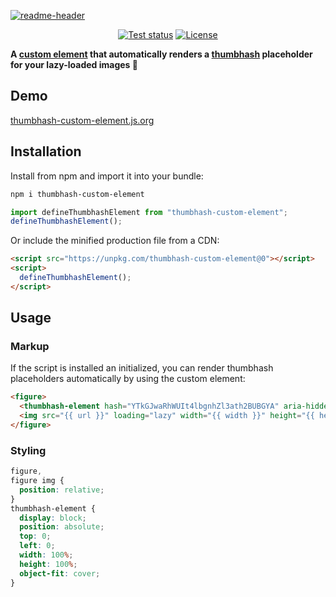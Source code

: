<p align="center">

[![readme-header](https://github.com/hirasso/thumbhash-custom-element/assets/869813/978e2445-d11c-4f32-8f73-e0cf8dfdce8c)](https://thumbhash-custom-element.js.org)

</p>

<div align="center">

[![Test status](https://img.shields.io/github/actions/workflow/status/hirasso/thumbhash-custom-element/e2e-tests.yml?branch=main&label=tests)](https://github.com/hirasso/thumbhash-custom-element/actions/workflows/e2e-tests.yml)
[![License](https://img.shields.io/github/license/hirasso/thumbhash-custom-element.svg)](https://github.com/hirasso/thumbhash-custom-element/blob/master/LICENSE)

</div>

**A [custom element](https://developer.mozilla.org/en-US/docs/Web/API/Web_components/Using_custom_elements) that automatically renders a [thumbhash](https://github.com/evanw/thumbhash) placeholder for your lazy-loaded images 🎨**

## Demo

[thumbhash-custom-element.js.org](https://thumbhash-custom-element.js.org)

## Installation

Install from npm and import it into your bundle:

```bash
npm i thumbhash-custom-element
```

```js
import defineThumbhashElement from "thumbhash-custom-element";
defineThumbhashElement();
```

Or include the minified production file from a CDN:

```html
<script src="https://unpkg.com/thumbhash-custom-element@0"></script>
<script>
  defineThumbhashElement();
</script>
```

## Usage

### Markup

If the script is installed an initialized, you can render thumbhash placeholders automatically by using the custom element:

```html
<figure>
  <thumbhash-element hash="YTkGJwaRhWUIt4lbgnhZl3ath2BUBGYA" aria-hidden="true"></thumbhash-element>
  <img src="{{ url }}" loading="lazy" width="{{ width }}" height="{{ height }}" alt="{{ alt }}">
</figure>
```

### Styling

```css
figure,
figure img {
  position: relative;
}
thumbhash-element {
  display: block;
  position: absolute;
  top: 0;
  left: 0;
  width: 100%;
  height: 100%;
  object-fit: cover;
}
```